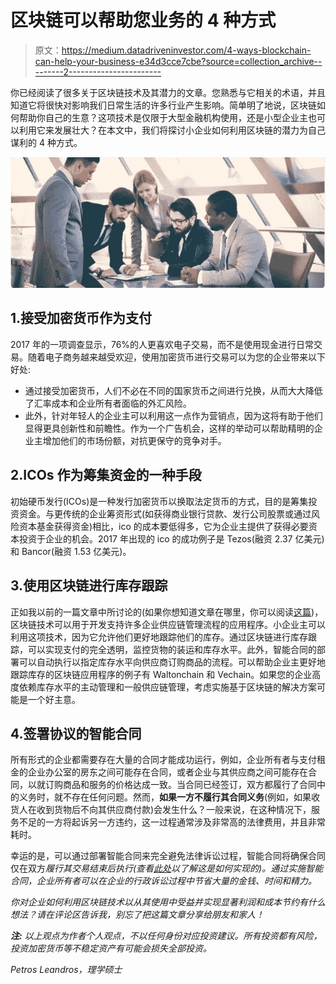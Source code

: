 # 区块链可以帮助您业务的 4 种方式

> 原文：<https://medium.datadriveninvestor.com/4-ways-blockchain-can-help-your-business-e34d3cce7cbe?source=collection_archive---------2----------------------->

你已经阅读了很多关于区块链技术及其潜力的文章。您熟悉与它相关的术语，并且知道它将很快对影响我们日常生活的许多行业产生影响。简单明了地说，区块链如何帮助你自己的生意？这项技术是仅限于大型金融机构使用，还是小型企业主也可以利用它来发展壮大？在本文中，我们将探讨小企业如何利用区块链的潜力为自己谋利的 4 种方式。

![](img/854c99a7ef2ae933fe8913152c78ba99.png)

## 1.接受加密货币作为支付

2017 年的一项调查显示，76%的人更喜欢电子交易，而不是使用现金进行日常交易。随着电子商务越来越受欢迎，使用加密货币进行交易可以为您的企业带来以下好处:

*   通过接受加密货币，人们不必在不同的国家货币之间进行兑换，从而大大降低了汇率成本和企业所有者面临的外汇风险。
*   此外，针对年轻人的企业主可以利用这一点作为营销点，因为这将有助于他们显得更具创新性和前瞻性。作为一个广告机会，这样的举动可以帮助精明的企业主增加他们的市场份额，对抗更保守的竞争对手。

## 2.ICOs 作为筹集资金的一种手段

初始硬币发行(ICOs)是一种发行加密货币以换取法定货币的方式，目的是筹集投资资金。与更传统的企业筹资形式(如获得商业银行贷款、发行公司股票或通过风险资本基金获得资金)相比，ico 的成本要低得多，它为企业主提供了获得必要资本投资于企业的机会。2017 年出现的 ico 的成功例子是 Tezos(融资 2.37 亿美元)和 Bancor(融资 1.53 亿美元)。

## 3.使用区块链进行库存跟踪

正如我以前的一篇文章中所讨论的(如果你想知道文章在哪里，你可以阅读[这篇](https://medium.com/@petrosleandros/5-industries-which-will-be-revolutionized-through-blockchain-technology-17b379adfcda))，区块链技术可以用于开发支持许多企业供应链管理流程的应用程序。小企业主可以利用这项技术，因为它允许他们更好地跟踪他们的库存。通过区块链进行库存跟踪，可以实现支付的完全透明，监控货物的装运和库存水平。此外，智能合同的部署可以自动执行以指定库存水平向供应商订购商品的流程。可以帮助企业主更好地跟踪库存的区块链应用程序的例子有 Waltonchain 和 Vechain。如果您的企业高度依赖库存水平的主动管理和一般供应链管理，考虑实施基于区块链的解决方案可能是一个好主意。

## 4.签署协议的智能合同

所有形式的企业都需要存在大量的合同才能成功运行，例如，企业所有者与支付租金的企业办公室的房东之间可能存在合同，或者企业与其供应商之间可能存在合同，以就订购商品和服务的价格达成一致。当合同已经签订，双方都履行了合同中的义务时，就不存在任何问题。然而，**如果一方不履行其合同义务**(例如，如果收货人在收到货物后不向其供应商付款)会发生什么？一般来说，在这种情况下，服务不足的一方将起诉另一方违约，这一过程通常涉及非常高的法律费用，并且非常耗时。

幸运的是，可以通过部署智能合同来完全避免法律诉讼过程，智能合同将确保合同仅在双方*履行其交易结束后执行(查看[此处](https://medium.com/@petrosleandros/what-are-smart-contracts-daos-and-the-case-of-uber-71287b862cdc)以了解这是如何实现的)。通过实施智能合同，企业所有者可以在企业的行政诉讼过程中节省大量的金钱、时间和精力。*

*你对企业如何利用区块链技术以从其使用中受益并实现显著利润和成本节约有什么想法？请在评论区告诉我，别忘了把这篇文章分享给朋友和家人！*

****注:*** *以上观点为作者个人观点，不以任何身份对应投资建议。所有投资都有风险，投资加密货币等不稳定资产有可能会损失全部投资。**

*Petros Leandros，理学硕士*